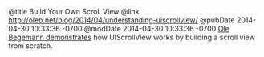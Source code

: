@title Build Your Own Scroll View
@link http://oleb.net/blog/2014/04/understanding-uiscrollview/
@pubDate 2014-04-30 10:33:36 -0700
@modDate 2014-04-30 10:33:36 -0700
<a href="http://oleb.net/blog/2014/04/understanding-uiscrollview/">Ole Begemann demonstrates</a> how UIScrollView works by building a scroll view from scratch.
